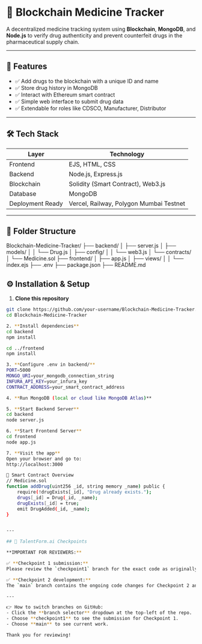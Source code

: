 # 🧪 Blockchain Medicine Tracker

A decentralized medicine tracking system using **Blockchain**, **MongoDB**, and **Node.js** to verify drug authenticity and prevent counterfeit drugs in the pharmaceutical supply chain.

---

## 🚀 Features

- ✅ Add drugs to the blockchain with a unique ID and name
- ✅ Store drug history in MongoDB
- ✅ Interact with Ethereum smart contract
- ✅ Simple web interface to submit drug data
- ✅ Extendable for roles like CDSCO, Manufacturer, Distributor

---

## 🛠️ Tech Stack

| Layer           | Technology              |
|----------------|--------------------------|
| Frontend        | EJS, HTML, CSS           |
| Backend         | Node.js, Express.js      |
| Blockchain      | Solidity (Smart Contract), Web3.js |
| Database        | MongoDB                  |
| Deployment Ready | Vercel, Railway, Polygon Mumbai Testnet |

---

## 📂 Folder Structure
Blockchain-Medicine-Tracker/
├── backend/
│ ├── server.js
│ ├── models/
│ │ └── Drug.js
│ ├── config/
│ │ └── web3.js
│ └── contracts/
│ └── Medicine.sol
├── frontend/
│ ├── app.js
│ ├── views/
│ │ └── index.ejs
├── .env
├── package.json
├── README.md

## ⚙️ Installation & Setup

1. **Clone this repository**
```bash
git clone https://github.com/your-username/Blockchain-Medicine-Tracker.git
cd Blockchain-Medicine-Tracker

2. **Install dependencies**
cd backend
npm install

cd ../frontend
npm install

3. **Configure .env in backend/**
PORT=5000
MONGO_URI=your_mongodb_connection_string
INFURA_API_KEY=your_infura_key
CONTRACT_ADDRESS=your_smart_contract_address

4. **Run MongoDB (local or cloud like MongoDB Atlas)**

5. **Start Backend Server**
cd backend
node server.js

6. **Start Frontend Server**
cd frontend
node app.js

7. **Visit the app**
Open your browser and go to:
http://localhost:3000

🔗 Smart Contract Overview
// Medicine.sol
function addDrug(uint256 _id, string memory _name) public {
    require(!drugExists[_id], "Drug already exists.");
    drugs[_id] = Drug(_id, _name);
    drugExists[_id] = true;
    emit DrugAdded(_id, _name);
}


---

## 📌 TalentForm.ai Checkpoints

**IMPORTANT FOR REVIEWERS:**

✅ **Checkpoint 1 submission:**  
Please review the `checkpoint1` branch for the exact code as originally submitted for Checkpoint 1.  

✅ **Checkpoint 2 development:**  
The `main` branch contains the ongoing code changes for Checkpoint 2 and beyond.  

---

👉 How to switch branches on GitHub:  
- Click the **branch selector** dropdown at the top-left of the repo.  
- Choose **checkpoint1** to see the submission for Checkpoint 1.  
- Choose **main** to see current work.

Thank you for reviewing!

